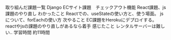 取り組んだ課題一覧
Django ECサイト課題　チェックアウト機能
React課題、js課題のやり直し
わかったこと
Reactでの、useStateの使い方と、使う場面。
jsについて、forEachの使い方
次やること
EC課題をHerokuにデプロイする。
reactやjsの課題のやり直しがあるなら着手
感じたこと
レンタルサーバーは難しい‥
学習時間
約11時間

